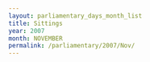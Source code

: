 ```yaml
---
layout: parliamentary_days_month_list
title: Sittings
year: 2007
month: NOVEMBER
permalink: /parliamentary/2007/Nov/
---
```


